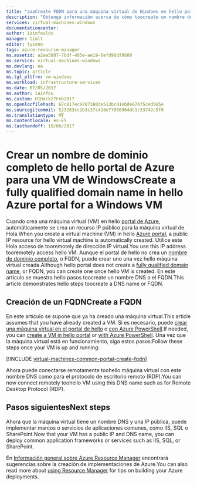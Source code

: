 ```yaml
---
title: "aaaCreate FQDN para una máquina virtual de Windows en hello portal de Azure | Documentos de Microsoft"
description: "Obtenga información acerca de cómo toocreate un nombre de dominio completo o FQDN, para un administrador de recursos según la máquina virtual en hello portal de Azure."
services: virtual-machines-windows
documentationcenter: 
author: iainfoulds
manager: timlt
editor: tysonn
tags: azure-resource-manager
ms.assetid: a2ae5887-76df-485e-ae19-0efd96df8600
ms.service: virtual-machines-windows
ms.devlang: na
ms.topic: article
ms.tgt_pltfrm: vm-windows
ms.workload: infrastructure-services
ms.date: 07/05/2017
ms.author: iainfou
ms.custom: H1Hack27Feb2017
ms.openlocfilehash: 67c817ec97073803e513bc41ebde67b75ced565e
ms.sourcegitcommit: 523283cc1b3c37c428e77850964dc1c33742c5f0
ms.translationtype: MT
ms.contentlocale: es-ES
ms.lasthandoff: 10/06/2017
---
```

# <a name="create-a-fully-qualified-domain-name-in-hello-azure-portal-for-a-windows-vm"></a><span data-ttu-id="562be-103">Crear un nombre de dominio completo de hello portal de Azure para una VM de Windows</span><span class="sxs-lookup"><span data-stu-id="562be-103">Create a fully qualified domain name in hello Azure portal for a Windows VM</span></span>

<span data-ttu-id="562be-104">Cuando crea una máquina virtual (VM) en hello [portal de Azure](https://portal.azure.com), automáticamente se crea un recurso IP público para la máquina virtual de Hola.</span><span class="sxs-lookup"><span data-stu-id="562be-104">When you create a virtual machine (VM) in hello [Azure portal](https://portal.azure.com), a public IP resource for hello virtual machine is automatically created.</span></span> <span data-ttu-id="562be-105">Utilice este Hola acceso de tooremotely de dirección IP virtual.</span><span class="sxs-lookup"><span data-stu-id="562be-105">You use this IP address tooremotely access hello VM.</span></span> <span data-ttu-id="562be-106">Aunque el portal de hello no crea un [nombre de dominio completo](https://en.wikipedia.org/wiki/Fully_qualified_domain_name), o FQDN, puede crear uno una vez hello máquina virtual creada.</span><span class="sxs-lookup"><span data-stu-id="562be-106">Although hello portal does not create a [fully qualified domain name](https://en.wikipedia.org/wiki/Fully_qualified_domain_name), or FQDN, you can create one once hello VM is created.</span></span> <span data-ttu-id="562be-107">En este artículo se muestra hello pasos toocreate un nombre DNS o el FQDN.</span><span class="sxs-lookup"><span data-stu-id="562be-107">This article demonstrates hello steps toocreate a DNS name or FQDN.</span></span>

## <a name="create-a-fqdn"></a><span data-ttu-id="562be-108">Creación de un FQDN</span><span class="sxs-lookup"><span data-stu-id="562be-108">Create a FQDN</span></span>
<span data-ttu-id="562be-109">En este artículo se supone que ya ha creado una máquina virtual.</span><span class="sxs-lookup"><span data-stu-id="562be-109">This article assumes that you have already created a VM.</span></span> <span data-ttu-id="562be-110">Si es necesario, puede [crear una máquina virtual en el portal de hello](quick-create-portal.md) o [con Azure PowerShell](quick-create-powershell.md).</span><span class="sxs-lookup"><span data-stu-id="562be-110">If needed, you can [create a VM in hello portal](quick-create-portal.md) or [with Azure PowerShell](quick-create-powershell.md).</span></span> <span data-ttu-id="562be-111">Una vez que la máquina virtual está en funcionamiento, siga estos pasos:</span><span class="sxs-lookup"><span data-stu-id="562be-111">Follow these steps once your VM is up and running:</span></span>

[!INCLUDE [virtual-machines-common-portal-create-fqdn](../../../includes/virtual-machines-common-portal-create-fqdn.md)]

<span data-ttu-id="562be-112">Ahora puede conectarse remotamente toohello máquina virtual con este nombre DNS como para el protocolo de escritorio remoto (RDP).</span><span class="sxs-lookup"><span data-stu-id="562be-112">You can now connect remotely toohello VM using this DNS name such as for Remote Desktop Protocol (RDP).</span></span>

## <a name="next-steps"></a><span data-ttu-id="562be-113">Pasos siguientes</span><span class="sxs-lookup"><span data-stu-id="562be-113">Next steps</span></span>
<span data-ttu-id="562be-114">Ahora que la máquina virtual tiene un nombre DNS y una IP pública, puede implementar marcos o servicios de aplicaciones comunes, como IIS, SQL o SharePoint.</span><span class="sxs-lookup"><span data-stu-id="562be-114">Now that your VM has a public IP and DNS name, you can deploy common application frameworks or services such as IIS, SQL, or SharePoint.</span></span>

<span data-ttu-id="562be-115">En [Información general sobre Azure Resource Manager](../../azure-resource-manager/resource-group-overview.md) encontrará sugerencias sobre la creación de implementaciones de Azure.</span><span class="sxs-lookup"><span data-stu-id="562be-115">You can also read more about [using Resource Manager](../../azure-resource-manager/resource-group-overview.md) for tips on building your Azure deployments.</span></span>

